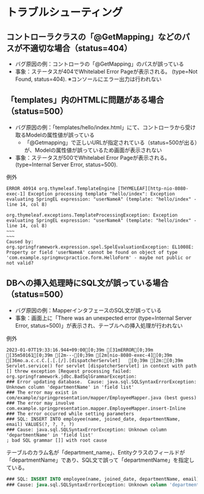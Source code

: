 # トラブルシューティング

## コントローラクラスの「@GetMapping」などのパスが不適切な場合（status=404）
- バグ原因の例：コントローラの「@GetMapping」のパスが誤っている
- 事象：ステータスが404でWhitelabel Error Pageが表示される。 (type=Not Found, status=404).
※コンソールにエラー出力は行われない

## 「templates」内のHTMLに問題がある場合（status=500） 
- バグ原因の例：「templates/hello/index.html」にて、コントローラから受け取るModelの属性値が誤っている
  - 「@Getmapping」で正しいURLが指定されている（status=500が出る）が、Modelの属性値が誤っているため画面が表示されない
- 事象：ステータスが500でWhitelabel Error Pageが表示される。 (type=Internal Server Error, status=500).

例外
```console
ERROR 40914 org.thymeleaf.TemplateEngine [THYMELEAF][http-nio-8080-exec-1] Exception processing template "hello/index": Exception evaluating SpringEL expression: "userNameA" (template: "hello/index" - line 14, col 8)

org.thymeleaf.exceptions.TemplateProcessingException: Exception evaluating SpringEL expression: "userNameA" (template: "hello/index" - line 14, col 8)
~~~
~~~
Caused by: org.springframework.expression.spel.SpelEvaluationException: EL1008E: Property or field 'userNameA' cannot be found on object of type 'com.example.springmvcpractice.form.HelloForm' - maybe not public or not valid?
```

## DBへの挿入処理時にSQL文が誤っている場合（status=500）
- バグ原因の例：MapperインタフェースのSQL文が誤っている
- 事象：画面上に「There was an unexpected error (type=Internal Server Error, status=500)」が表示され、テーブルへの挿入処理が行われない
  
例外
```console
2023-01-07T19:33:16.944+09:00[0;39m [31mERROR[0;39m [35m50161[0;39m [2m---[0;39m [2m[nio-8080-exec-4][0;39m [36mo.a.c.c.C.[.[.[/].[dispatcherServlet]   [0;39m [2m:[0;39m Servlet.service() for servlet [dispatcherServlet] in context with path [] threw exception [Request processing failed: org.springframework.jdbc.BadSqlGrammarException: 
### Error updating database.  Cause: java.sql.SQLSyntaxErrorException: Unknown column 'departmentName' in 'field list'
### The error may exist in com/example/springpresentation/mapper/EmployeeMapper.java (best guess)
### The error may involve com.example.springpresentation.mapper.EmployeeMapper.insert-Inline
### The error occurred while setting parameters
### SQL: INSERT INTO employee(name, joined_date, departmentName, email) VALUES(?, ?, ?, ?)
### Cause: java.sql.SQLSyntaxErrorException: Unknown column 'departmentName' in 'field list'
; bad SQL grammar []] with root cause
```

テーブルのカラム名が「department_name」、Entityクラスのフィールドが「departmentName」であり、SQL文で誤って「departmentName」を指定している。  
```sql
### SQL: INSERT INTO employee(name, joined_date, departmentName, email) VALUES(?, ?, ?, ?)
### Cause: java.sql.SQLSyntaxErrorException: Unknown column 'departmentName' in 'field list'
```
